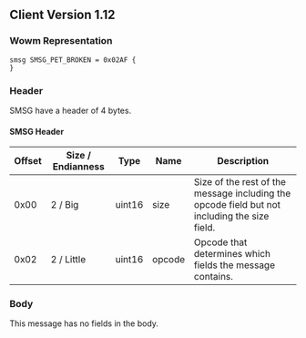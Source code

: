 ## Client Version 1.12

### Wowm Representation
```rust,ignore
smsg SMSG_PET_BROKEN = 0x02AF {
}
```
### Header

SMSG have a header of 4 bytes.

#### SMSG Header

| Offset | Size / Endianness | Type   | Name   | Description |
| ------ | ----------------- | ------ | ------ | ----------- |
| 0x00   | 2 / Big           | uint16 | size   | Size of the rest of the message including the opcode field but not including the size field.|
| 0x02   | 2 / Little        | uint16 | opcode | Opcode that determines which fields the message contains.|

### Body

This message has no fields in the body.


